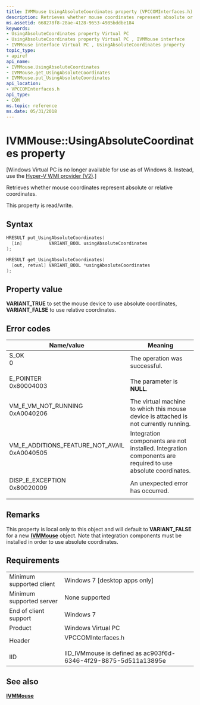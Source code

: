 ```yaml
---
title: IVMMouse UsingAbsoluteCoordinates property (VPCCOMInterfaces.h)
description: Retrieves whether mouse coordinates represent absolute or relative coordinates.
ms.assetid: 668278f8-28ae-4128-9653-4985bddbe184
keywords:
- UsingAbsoluteCoordinates property Virtual PC
- UsingAbsoluteCoordinates property Virtual PC , IVMMouse interface
- IVMMouse interface Virtual PC , UsingAbsoluteCoordinates property
topic_type:
- apiref
api_name:
- IVMMouse.UsingAbsoluteCoordinates
- IVMMouse.get_UsingAbsoluteCoordinates
- IVMMouse.put_UsingAbsoluteCoordinates
api_location:
- VPCCOMInterfaces.h
api_type:
- COM
ms.topic: reference
ms.date: 05/31/2018
---
```


# IVMMouse::UsingAbsoluteCoordinates property

\[Windows Virtual PC is no longer available for use as of Windows 8. Instead, use the [Hyper-V WMI provider (V2)](/windows/desktop/HyperV_v2/windows-virtualization-portal).\]

Retrieves whether mouse coordinates represent absolute or relative coordinates.

This property is read/write.

## Syntax


```C++
HRESULT put_UsingAbsoluteCoordinates(
  [in]          VARIANT_BOOL usingAbsoluteCoordinates
);

HRESULT get_UsingAbsoluteCoordinates(
  [out, retval] VARIANT_BOOL *usingAbsoluteCoordinates
);
```



## Property value

**VARIANT\_TRUE** to set the mouse device to use absolute coordinates, **VARIANT\_FALSE** to use relative coordinates.

## Error codes



| Name/value                                                                                                                                                                       | Meaning                                                                                                               |
|----------------------------------------------------------------------------------------------------------------------------------------------------------------------------------|-----------------------------------------------------------------------------------------------------------------------|
| <dl> <dt>S\_OK</dt> <dt>0</dt> </dl>                                          | The operation was successful.<br/>                                                                              |
| <dl> <dt>E\_POINTER</dt> <dt>0x80004003</dt> </dl>                            | The parameter is **NULL**.<br/>                                                                                 |
| <dl> <dt>VM\_E\_VM\_NOT\_RUNNING</dt> <dt>0xA0040206</dt> </dl>               | The virtual machine to which this mouse device is attached is not currently running.<br/>                       |
| <dl> <dt>VM\_E\_ADDITIONS\_FEATURE\_NOT\_AVAIL</dt> <dt>0xA0040505</dt> </dl> | Integration components are not installed. Integration components are required to use absolute coordinates.<br/> |
| <dl> <dt>DISP\_E\_EXCEPTION</dt> <dt>0x80020009</dt> </dl>                    | An unexpected error has occurred.<br/>                                                                          |



## Remarks

This property is local only to this object and will default to **VARIANT\_FALSE** for a new [**IVMMouse**](ivmmouse.md) object. Note that integration components must be installed in order to use absolute coordinates.

## Requirements



|                                     |                                                                                               |
|-------------------------------------|-----------------------------------------------------------------------------------------------|
| Minimum supported client<br/> | Windows 7 \[desktop apps only\]<br/>                                                    |
| Minimum supported server<br/> | None supported<br/>                                                                     |
| End of client support<br/>    | Windows 7<br/>                                                                          |
| Product<br/>                  | Windows Virtual PC<br/>                                                                 |
| Header<br/>                   | <dl> <dt>VPCCOMInterfaces.h</dt> </dl> |
| IID<br/>                      | IID\_IVMmouse is defined as ac903f6d-6346-4f29-8875-5d511a13895e<br/>                   |



## See also

<dl> <dt>

[**IVMMouse**](ivmmouse.md)
</dt> </dl>

 

